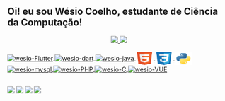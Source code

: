 ## Oi! eu sou Wésio Coelho, estudante de Ciência da Computação!
<div align="center">
  <a href="https://github.com/wesioC"/>
  <img height="180em" src="https://github-readme-stats.vercel.app/api?username=wesioC&show_icons=true&theme=dracula&include_all_commits=true&count_private=true"/>
  <img height="180em" src="https://github-readme-stats.vercel.app/api/top-langs/?username=wesioC&layout=compact&langs_count=7&theme=dracula"/>
</div>
<div style="display: inline_block"><br>
  <img align="center" alt="wesio-Flutter" height="30" width="40" src="https://cdn.jsdelivr.net/gh/devicons/devicon/icons/flutter/flutter-original.svg">
  <img align="center" alt="wesio-dart"="30" width="30" src="https://cdn.jsdelivr.net/gh/devicons/devicon/icons/dart/dart-original.svg">
  <img align="center" alt="wesio-java" height="50" width="45" src="https://cdn.jsdelivr.net/gh/devicons/devicon/icons/java/java-original-wordmark.svg">
  <img align="center" alt="wesio-HTML" height="30" width="40" src="https://raw.githubusercontent.com/devicons/devicon/master/icons/html5/html5-original.svg">
  <img align="center" alt="wesio-CSS" height="30" width="40" src="https://raw.githubusercontent.com/devicons/devicon/master/icons/css3/css3-original.svg">
  <img align="center" alt="wesio-Python" height="30" width="40" src="https://raw.githubusercontent.com/devicons/devicon/master/icons/python/python-original.svg">
  <img align="center" alt="wesio-mysql" height="50" width="45" src="https://cdn.jsdelivr.net/gh/devicons/devicon/icons/mysql/mysql-original-wordmark.svg">
  <img align="center" alt="wesio-PHP" height="50" width="45" src="https://cdn.jsdelivr.net/gh/devicons/devicon/icons/php/php-original.svg">
  <img align="center" alt="wesio-C" height="30" width="40" src="https://cdn.jsdelivr.net/gh/devicons/devicon/icons/c/c-original.svg">
<img align="center" alt="wesio-VUE" height="30" width="40" src="https://cdn.jsdelivr.net/gh/devicons/devicon/icons/vuejs/vuejs-original.svg">
</div>
  
  ##
 
<div> 
  <a href="https://www.instagram.com/wesiocoelho/" target="_blank"><img src="https://img.shields.io/badge/-Instagram-%23E4405F?style=for-the-badge&logo=instagram&logoColor=white" target="_blank"></a>
 <a href="https://discord.gg/Wésio#5614" target="_blank"><img src="https://img.shields.io/badge/Discord-7289DA?style=for-the-badge&logo=discord&logoColor=white" target="_blank"></a> 
  <a href = "mailto:wesiosp@gmail.com"><img src="https://img.shields.io/badge/-Gmail-%23333?style=for-the-badge&logo=gmail&logoColor=white" target="_blank"></a>
  <a href="https://www.linkedin.com/in/wésio-coelho-4ab650201/" target="_blank"><img src="https://img.shields.io/badge/-LinkedIn-%230077B5?style=for-the-badge&logo=linkedin&logoColor=white" target="_blank"></a> 
</div>
